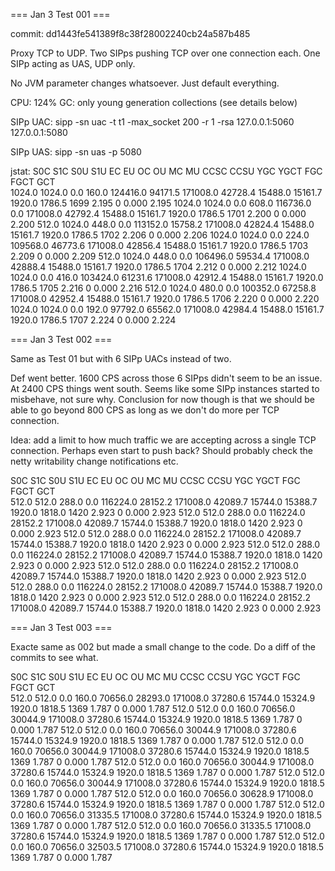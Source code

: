 
=== Jan 3 Test 001 ===

commit: dd1443fe541389f8c38f28002240cb24a587b485

Proxy TCP to UDP. Two SIPps pushing TCP over one connection each. One SIPp acting as UAS, UDP only.

No JVM parameter changes whatsoever. Just default everything.

CPU: 124%
GC: only young generation collections (see details below)

SIPp UAC:
sipp -sn uac -t t1 -max_socket 200 -r 1 -rsa 127.0.0.1:5060  127.0.0.1:5080 

SIPp UAS:
sipp -sn uas -p 5080

jstat: 
 S0C    S1C    S0U    S1U      EC       EU        OC         OU       MC     MU    CCSC   CCSU   YGC     YGCT    FGC    FGCT     GCT   
1024.0 1024.0  0.0   160.0  124416.0 94171.5   171008.0   42728.4   15488.0 15161.7 1920.0 1786.5   1699    2.195   0      0.000    2.195
1024.0 1024.0  0.0   608.0  116736.0   0.0     171008.0   42792.4   15488.0 15161.7 1920.0 1786.5   1701    2.200   0      0.000    2.200
512.0  1024.0 448.0   0.0   113152.0 15758.2   171008.0   42824.4   15488.0 15161.7 1920.0 1786.5   1702    2.206   0      0.000    2.206
1024.0 1024.0  0.0   224.0  109568.0 46773.6   171008.0   42856.4   15488.0 15161.7 1920.0 1786.5   1703    2.209   0      0.000    2.209
512.0  1024.0 448.0   0.0   106496.0 59534.4   171008.0   42888.4   15488.0 15161.7 1920.0 1786.5   1704    2.212   0      0.000    2.212
1024.0 1024.0  0.0   416.0  103424.0 61231.6   171008.0   42912.4   15488.0 15161.7 1920.0 1786.5   1705    2.216   0      0.000    2.216
512.0  1024.0 480.0   0.0   100352.0 67258.8   171008.0   42952.4   15488.0 15161.7 1920.0 1786.5   1706    2.220   0      0.000    2.220
1024.0 1024.0  0.0   192.0  97792.0  65562.0   171008.0   42984.4   15488.0 15161.7 1920.0 1786.5   1707    2.224   0      0.000    2.224

=== Jan 3 Test 002 ===

Same as Test 01 but with 6 SIPp UACs instead of two.

Def went better. 1600 CPS across those 6 SIPps didn't seem to be an issue. At 2400 CPS things went south. Seems like some SIPp instances started to misbehave, not sure why. Conclusion for now though is that we should be able to go beyond 800 CPS as long as we don't do more per TCP connection.

Idea: add a limit to how much traffic we are accepting across a single TCP connection. Perhaps even start to push back? Should probably check the netty writability change notifications etc.

 S0C    S1C    S0U    S1U      EC       EU        OC         OU       MC     MU    CCSC   CCSU   YGC     YGCT    FGC    FGCT     GCT   
512.0  512.0  288.0   0.0   116224.0 28152.2   171008.0   42089.7   15744.0 15388.7 1920.0 1818.0   1420    2.923   0      0.000    2.923
512.0  512.0  288.0   0.0   116224.0 28152.2   171008.0   42089.7   15744.0 15388.7 1920.0 1818.0   1420    2.923   0      0.000    2.923
512.0  512.0  288.0   0.0   116224.0 28152.2   171008.0   42089.7   15744.0 15388.7 1920.0 1818.0   1420    2.923   0      0.000    2.923
512.0  512.0  288.0   0.0   116224.0 28152.2   171008.0   42089.7   15744.0 15388.7 1920.0 1818.0   1420    2.923   0      0.000    2.923
512.0  512.0  288.0   0.0   116224.0 28152.2   171008.0   42089.7   15744.0 15388.7 1920.0 1818.0   1420    2.923   0      0.000    2.923
512.0  512.0  288.0   0.0   116224.0 28152.2   171008.0   42089.7   15744.0 15388.7 1920.0 1818.0   1420    2.923   0      0.000    2.923
512.0  512.0  288.0   0.0   116224.0 28152.2   171008.0   42089.7   15744.0 15388.7 1920.0 1818.0   1420    2.923   0      0.000    2.923

=== Jan 3 Test 003 ===

Exacte same as 002 but made a small change to the code. Do a diff of the commits to see what.

 S0C    S1C    S0U    S1U      EC       EU        OC         OU       MC     MU    CCSC   CCSU   YGC     YGCT    FGC    FGCT     GCT   
512.0  512.0   0.0   160.0  70656.0  28293.0   171008.0   37280.6   15744.0 15324.9 1920.0 1818.5   1369    1.787   0      0.000    1.787
512.0  512.0   0.0   160.0  70656.0  30044.9   171008.0   37280.6   15744.0 15324.9 1920.0 1818.5   1369    1.787   0      0.000    1.787
512.0  512.0   0.0   160.0  70656.0  30044.9   171008.0   37280.6   15744.0 15324.9 1920.0 1818.5   1369    1.787   0      0.000    1.787
512.0  512.0   0.0   160.0  70656.0  30044.9   171008.0   37280.6   15744.0 15324.9 1920.0 1818.5   1369    1.787   0      0.000    1.787
512.0  512.0   0.0   160.0  70656.0  30044.9   171008.0   37280.6   15744.0 15324.9 1920.0 1818.5   1369    1.787   0      0.000    1.787
512.0  512.0   0.0   160.0  70656.0  30044.9   171008.0   37280.6   15744.0 15324.9 1920.0 1818.5   1369    1.787   0      0.000    1.787
512.0  512.0   0.0   160.0  70656.0  30628.9   171008.0   37280.6   15744.0 15324.9 1920.0 1818.5   1369    1.787   0      0.000    1.787
512.0  512.0   0.0   160.0  70656.0  31335.5   171008.0   37280.6   15744.0 15324.9 1920.0 1818.5   1369    1.787   0      0.000    1.787
512.0  512.0   0.0   160.0  70656.0  31335.5   171008.0   37280.6   15744.0 15324.9 1920.0 1818.5   1369    1.787   0      0.000    1.787
512.0  512.0   0.0   160.0  70656.0  32503.5   171008.0   37280.6   15744.0 15324.9 1920.0 1818.5   1369    1.787   0      0.000    1.787

